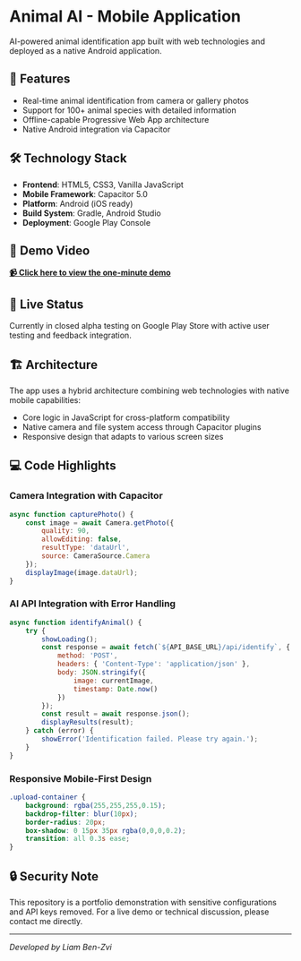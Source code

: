 # Animal AI - Mobile Application

AI-powered animal identification app built with web technologies and deployed as a native Android application.

## 🚀 Features
- Real-time animal identification from camera or gallery photos
- Support for 100+ animal species with detailed information
- Offline-capable Progressive Web App architecture
- Native Android integration via Capacitor

## 🛠 Technology Stack
- **Frontend**: HTML5, CSS3, Vanilla JavaScript
- **Mobile Framework**: Capacitor 5.0
- **Platform**: Android (iOS ready)
- **Build System**: Gradle, Android Studio
- **Deployment**: Google Play Console

## 🎥 Demo Video
**[📹 Click here to view the one-minute demo](./one-minute-demo.mp4)**

## 📱 Live Status
Currently in closed alpha testing on Google Play Store with active user testing and feedback integration.

## 🏗 Architecture
The app uses a hybrid architecture combining web technologies with native mobile capabilities:
- Core logic in JavaScript for cross-platform compatibility
- Native camera and file system access through Capacitor plugins
- Responsive design that adapts to various screen sizes

## 💻 Code Highlights

### Camera Integration with Capacitor
```javascript
async function capturePhoto() {
    const image = await Camera.getPhoto({
        quality: 90,
        allowEditing: false,
        resultType: 'dataUrl',
        source: CameraSource.Camera
    });
    displayImage(image.dataUrl);
}
```

### AI API Integration with Error Handling  
```javascript
async function identifyAnimal() {
    try {
        showLoading();
        const response = await fetch(`${API_BASE_URL}/api/identify`, {
            method: 'POST',
            headers: { 'Content-Type': 'application/json' },
            body: JSON.stringify({ 
                image: currentImage,
                timestamp: Date.now()
            })
        });
        const result = await response.json();
        displayResults(result);
    } catch (error) {
        showError('Identification failed. Please try again.');
    }
}
```

### Responsive Mobile-First Design
```css
.upload-container {
    background: rgba(255,255,255,0.15);
    backdrop-filter: blur(10px);
    border-radius: 20px;
    box-shadow: 0 15px 35px rgba(0,0,0,0.2);
    transition: all 0.3s ease;
}
```

## 🔒 Security Note
This repository is a portfolio demonstration with sensitive configurations and API keys removed. For a live demo or technical discussion, please contact me directly.

---
*Developed by Liam Ben-Zvi*
